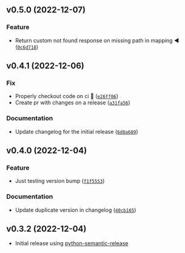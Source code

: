 <!--next-version-placeholder-->

## v0.5.0 (2022-12-07)
### Feature
* Return custom not found response on missing path in mapping :arrow_backward: ([`0c6d718`](https://github.com/bmwant/mappi/commit/0c6d718ecaaf2468fcd230651f4887ca0b5ed0a2))

## v0.4.1 (2022-12-06)
### Fix
* Properly checkout code on ci :poodle: ([`e26ff06`](https://github.com/bmwant/mappi/commit/e26ff067ac1e46abe8073c2f1eabb7fb21ad962b))
* Create pr with changes on a release ([`a31fa56`](https://github.com/bmwant/mappi/commit/a31fa56028d848cdb6cd525ce0bd8cc9db5dbac3))

### Documentation
* Update changelog for the initial release ([`6d8a689`](https://github.com/bmwant/mappi/commit/6d8a6897305d5e6661ca7b90449fb98319da5a0f))

## v0.4.0 (2022-12-04)
### Feature
* Just testing version bump ([`f1f5553`](https://github.com/bmwant/mappi/commit/f1f5553e6ed84f7e851366c63441d4b9b633c67d))

### Documentation
* Update duplicate version in changelog ([`40cb165`](https://github.com/bmwant/mappi/commit/40cb165ed85a7f622c435c1cc9b845e0f1d4b405))

## v0.3.2 (2022-12-04)

* Initial release using [python-semantic-release](https://python-semantic-release.readthedocs.io/en/latest/)
